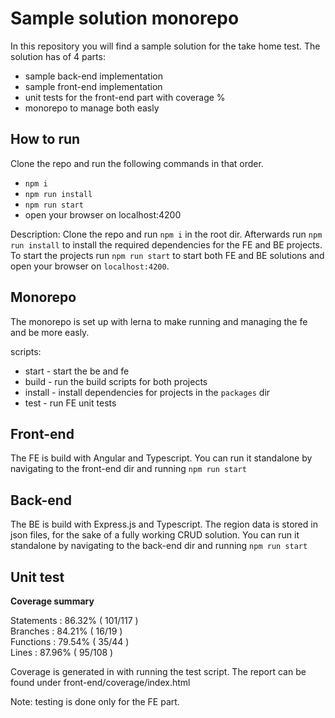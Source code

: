 # Sample solution monorepo

In this repository you will find a sample solution for the take home test. The solution has of 4 parts:

- sample back-end implementation
- sample front-end implementation
- unit tests for the front-end part with coverage %
- monorepo to manage both easly

## How to run

Clone the repo and run the following commands in that order.

- `npm i`
- `npm run install`
- `npm run start`
- open your browser on localhost:4200

Description:
Clone the repo and run `npm i` in the root dir. Afterwards run `npm run install` to install the required dependencies for the FE and BE projects. To start the projects run `npm run start` to start both FE and BE solutions and open your browser on `localhost:4200`.

## Monorepo

The monorepo is set up with lerna to make running and managing the fe and be more easly.

scripts:

- start - start the be and fe
- build - run the build scripts for both projects
- install - install dependencies for projects in the `packages` dir
- test - run FE unit tests

## Front-end

The FE is build with Angular and Typescript. You can run it standalone by navigating to the front-end dir and running `npm run start`

## Back-end

The BE is build with Express.js and Typescript. The region data is stored in json files, for the sake of a fully working CRUD solution. You can run it standalone by navigating to the back-end dir and running `npm run start`

## Unit test

**Coverage summary**

Statements : 86.32% ( 101/117 ) <br>
Branches : 84.21% ( 16/19 )<br>
Functions : 79.54% ( 35/44 )<br>
Lines : 87.96% ( 95/108 )<br>

Coverage is generated in with running the test script. The report can be found under front-end/coverage/index.html

Note: testing is done only for the FE part.
